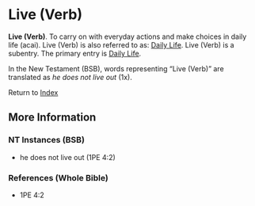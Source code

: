 # Live (Verb)
**Live (Verb)**. 
To carry on with everyday actions and make choices in daily life (acai). 
Live (Verb) is also referred to as: 
[Daily Life](DailyLife.md). 
Live (Verb) is a subentry. The primary entry is 
[Daily Life](DailyLife.md). 




In the New Testament (BSB), words representing “Live (Verb)” are translated as 
*he does not live out* (1x). 


Return to [Index](00-Index.md)

## More Information

### NT Instances (BSB)

* he does not live out (1PE 4:2)



### References (Whole Bible)

* 1PE 4:2



